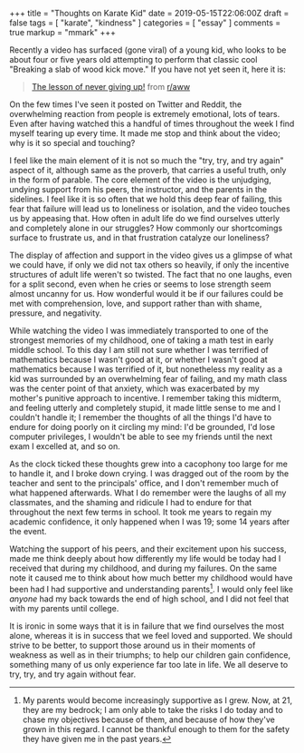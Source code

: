+++
title = "Thoughts on Karate Kid"
date = 2019-05-15T22:06:00Z
draft = false
tags = [ "karate", "kindness" ]
categories = [ "essay" ]
comments = true
markup = "mmark"
+++

Recently a video has surfaced (gone viral) of a young kid, who looks to be about
four or five years old attempting to perform that classic cool "Breaking a slab
of wood kick move." If you have not yet seen it, here it is:

<blockquote class="reddit-card" data-card-created="1559117144"><a href="https://www.reddit.com/r/aww/comments/bnwjar/the_lesson_of_never_giving_up/">The lesson of never giving up!</a> from <a href="http://www.reddit.com/r/aww">r/aww</a></blockquote>
<script async src="//embed.redditmedia.com/widgets/platform.js" charset="UTF-8"></script>

On the few times I've seen it posted on Twitter and Reddit, the overwhelming
reaction from people is extremely emotional, lots of tears. Even after having
watched this a handful of times throughout the week I find myself tearing up
every time. It made me stop and think about the video; why is it so special and
touching?

I feel like the main element of it is not so much the "try, try, and try again"
aspect of it, although same as the proverb, that carries a useful truth, only in
the form of parable. The core element of the video is the unjudging, undying
support from his peers, the instructor, and the parents in the sidelines. I feel
like it is so often that we hold this deep fear of failing, this fear that
failure will lead us to loneliness or isolation, and the video touches us by
appeasing that. How often in adult life do we find ourselves utterly and
completely alone in our struggles? How commonly our shortcomings surface to
frustrate us, and in that frustration catalyze our loneliness?

The display of affection and support in the video gives us a glimpse of what we
could have, if only we did not tax others so heavily, if only the incentive
structures of adult life weren't so twisted. The fact that no one laughs, even
for a split second, even when he cries or seems to lose strength seem almost
uncanny for us. How wonderful would it be if our failures could be met with
comprehension, love, and support rather than with shame, pressure, and
negativity.

While watching the video I was immediately transported to one of the strongest
memories of my childhood, one of taking a math test in early middle school. To
this day I am still not sure whether I was terrified of mathematics because I
wasn't good at it, or whether I wasn't good at mathematics because I was
terrified of it, but nonetheless my reality as a kid was surrounded by an
overwhelming fear of failing, and my math class was the center point of that
anxiety, which was exacerbated by my mother's punitive approach to incentive. I
remember taking this midterm, and feeling utterly and completely stupid, it made
little sense to me and I couldn't handle it; I remember the thoughts of all the
things I'd have to endure for doing poorly on it circling my mind: I'd be
grounded, I'd lose computer privileges, I wouldn't be able to see my friends
until the next exam I excelled at, and so on.

As the clock ticked these thoughts grew into
a cacophony too large for me to handle it, and I broke down crying. I was
dragged out of the room by the teacher and sent to the principals' office, and
I don't remember much of what happened afterwards. What I do remember were the
laughs of all my classmates, and the shaming and ridicule I had to endure for
that throughout the next few terms in school. It took me years to regain my
academic confidence, it only happened when I was 19; some 14 years after the
event.

Watching the support of his peers, and their excitement upon his success, made
me think deeply about how differently my life would be today had I received that
during my childhood, and during my failures. On the same note it caused me to
think about how much better my childhood would have been had I had supportive
and understanding parents[^1]. I would only feel like _anyone_ had my back
towards the end of high school, and I did not feel that with my parents until
college.

It is ironic in some ways that it is in failure that we find ourselves the most
alone, whereas it is in success that we feel loved and supported. We should
strive to be better, to support those around us in their moments of weakness as
well as in their triumphs; to help our children gain confidence, something many
of us only experience far too late in life. We all deserve to try, try, and try
again without fear.

[^1]: My parents would become increasingly supportive as I grew. Now, at 21,
    they are my bedrock; I am only able to take the risks I do today and to chase
    my objectives because of them, and because of how they've grown in this
    regard. I cannot be thankful enough to them for the safety they have given me
    in the past years.
